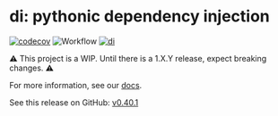 # di: pythonic dependency injection

[![codecov](https://codecov.io/gh/adriangb/di/branch/main/graph/badge.svg?token=A0FXC8B93Y)](https://codecov.io/gh/adriangb/di)
![Workflow](https://github.com/adriangb/di/actions/workflows/workflow.yaml/badge.svg)
[![di](https://snyk.io/advisor/python/di/badge.svg)](https://snyk.io/advisor/python/di)

⚠️ This project is a WIP. Until there is a 1.X.Y release, expect breaking changes. ⚠️

For more information, see our [docs].

[docs]: https://www.adriangb.com/di/

See this release on GitHub: [v0.40.1](https://github.com/adriangb/di/releases/tag/0.40.1)

